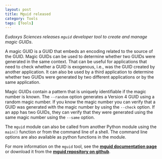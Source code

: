```yaml
---
layout: post
title: Mguid released
category: Tools
tags: [Tools]
---
```


_Eudoxys Sciences releases `mguid` developer tool to create and manage magic GUIDs_.

A magic GUID is a GUID that embeds an encoding related to the source of the GUID. Magic GUIDs can be used to determine whether two GUIDs were generated in the same context. That can be useful for applications that need to check whether a GUID is exogenous, i.e., was the GUID created by another application. It can also be used by a third application to determine whether two GUIDs were generated by two different applications or by the same application.

Magic GUIDs contain a pattern that is uniquely identifiable if the magic number is known. The `--random` option generates a Version 4 GUID using a random magic number. If you know the magic number you can verify that a GUID was generated with the magic number by using the `--check` option. If an app has two GUIDs, they can verify that they were generated using the same magic number using the `--same` option. 

The `mguid` module can also be called from another Python module using the `main()` function or from the command line of a shell. The command line options are also available as python functions in the module.

For more information on the `mguid` tool, see the **[mguid documentation page](https://www.eudoxys.com/mguid)** or download it from the **[mguid repository on github](https://github.com/eudoxys/mguid)**.
